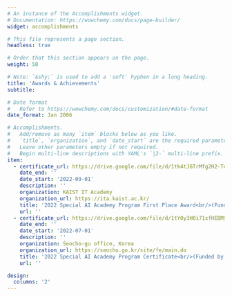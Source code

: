 ```yaml
---
# An instance of the Accomplishments widget.
# Documentation: https://wowchemy.com/docs/page-builder/
widget: accomplishments

# This file represents a page section.
headless: true

# Order that this section appears on the page.
weight: 50

# Note: `&shy;` is used to add a 'soft' hyphen in a long heading.
title: 'Awards & Achievements'
subtitle:

# Date format
#   Refer to https://wowchemy.com/docs/customization/#date-format
date_format: Jan 2006

# Accomplishments.
#   Add/remove as many `item` blocks below as you like.
#   `title`, `organization`, and `date_start` are the required parameters.
#   Leave other parameters empty if not required.
#   Begin multi-line descriptions with YAML's `|2-` multi-line prefix.
item:
  - certificate_url: https://drive.google.com/file/d/1tk4tJ6TrMfg2H2-Te_5eNaNGxSxxwCUW/view?usp=sharing
    date_end: ''
    date_start: '2022-09-01'
    description: ''
    organization: KAIST IT Academy
    organization_url: https://ita.kaist.ac.kr/
    title: '2022 Special AI Academy Program First Place Award<br/>(Funded by: Seocho-gu office & KAIST)'
    url: ''
  - certificate_url: https://drive.google.com/file/d/1tYOy3H0i71xfHEBMS9sc_tUsaWJcrvWk/view?usp=sharing
    date_end: ''
    date_start: '2022-07-01'
    description: ''
    organization: Seocho-gu office, Korea
    organization_url: https://seocho.go.kr/site/fe/main.do
    title: '2022 Special AI Academy Program Certificate<br/>(Funded by: Seocho-gu office & KAIST)'
    url: ''

design:
  columns: '2'
---
```

